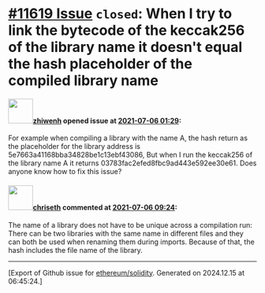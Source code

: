 # [\#11619 Issue](https://github.com/ethereum/solidity/issues/11619) `closed`: When I try to link the bytecode of the keccak256 of the library name it doesn't equal the hash placeholder of the compiled library name

#### <img src="https://avatars.githubusercontent.com/u/48660667?v=4" width="50">[zhiwenh](https://github.com/zhiwenh) opened issue at [2021-07-06 01:29](https://github.com/ethereum/solidity/issues/11619):

For example when compiling a library with the name A, the hash return as the placeholder for the library address is 5e7663a41168bba34828be1c13ebf43086, But when I run the keccak256 of the library name A it returns 03783fac2efed8fbc9ad443e592ee30e61. Does anyone know how to fix this issue?

#### <img src="https://avatars.githubusercontent.com/u/9073706?v=4" width="50">[chriseth](https://github.com/chriseth) commented at [2021-07-06 09:24](https://github.com/ethereum/solidity/issues/11619#issuecomment-874605558):

The name of a library does not have to be unique across a compilation run: There can be two libraries with the same name in different files and they can both be used when renaming them during imports. Because of that, the hash includes the file name of the library.


-------------------------------------------------------------------------------



[Export of Github issue for [ethereum/solidity](https://github.com/ethereum/solidity). Generated on 2024.12.15 at 06:45:24.]
